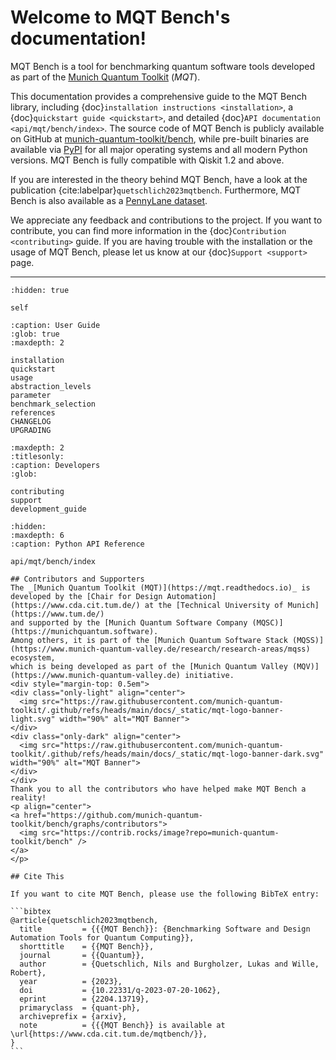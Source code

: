 # Welcome to MQT Bench's documentation!

MQT Bench is a tool for benchmarking quantum software tools developed as part of the [Munich Quantum Toolkit](https://mqt.readthedocs.io) (_MQT_).

This documentation provides a comprehensive guide to the MQT Bench library, including {doc}`installation instructions <installation>`, a {doc}`quickstart guide <quickstart>`, and detailed {doc}`API documentation <api/mqt/bench/index>`.
The source code of MQT Bench is publicly available on GitHub at [munich-quantum-toolkit/bench](https://github.com/munich-quantum-toolkit/bench), while pre-built binaries are available via [PyPI](https://pypi.org/project/mqt.bench/) for all major operating systems and all modern Python versions.
MQT Bench is fully compatible with Qiskit 1.2 and above.

If you are interested in the theory behind MQT Bench, have a look at the publication {cite:labelpar}`quetschlich2023mqtbench`.
Furthermore, MQT Bench is also available as a [PennyLane dataset](https://pennylane.ai/datasets/single-dataset/mqt-bench).

We appreciate any feedback and contributions to the project. If you want to contribute, you can find more information in the {doc}`Contribution <contributing>` guide. If you are having trouble with the installation or the usage of MQT Bench, please let us know at our {doc}`Support <support>` page.

---

```{toctree}
:hidden: true

self
```

```{toctree}
:caption: User Guide
:glob: true
:maxdepth: 2

installation
quickstart
usage
abstraction_levels
parameter
benchmark_selection
references
CHANGELOG
UPGRADING
```

```{toctree}
:maxdepth: 2
:titlesonly:
:caption: Developers
:glob:

contributing
support
development_guide
```

```{toctree}
:hidden:
:maxdepth: 6
:caption: Python API Reference

api/mqt/bench/index
```

````{only} html
## Contributors and Supporters
The _[Munich Quantum Toolkit (MQT)](https://mqt.readthedocs.io)_ is developed by the [Chair for Design Automation](https://www.cda.cit.tum.de/) at the [Technical University of Munich](https://www.tum.de/)
and supported by the [Munich Quantum Software Company (MQSC)](https://munichquantum.software).
Among others, it is part of the [Munich Quantum Software Stack (MQSS)](https://www.munich-quantum-valley.de/research/research-areas/mqss) ecosystem,
which is being developed as part of the [Munich Quantum Valley (MQV)](https://www.munich-quantum-valley.de) initiative.
<div style="margin-top: 0.5em">
<div class="only-light" align="center">
  <img src="https://raw.githubusercontent.com/munich-quantum-toolkit/.github/refs/heads/main/docs/_static/mqt-logo-banner-light.svg" width="90%" alt="MQT Banner">
</div>
<div class="only-dark" align="center">
  <img src="https://raw.githubusercontent.com/munich-quantum-toolkit/.github/refs/heads/main/docs/_static/mqt-logo-banner-dark.svg" width="90%" alt="MQT Banner">
</div>
</div>
Thank you to all the contributors who have helped make MQT Bench a reality!
<p align="center">
<a href="https://github.com/munich-quantum-toolkit/bench/graphs/contributors">
  <img src="https://contrib.rocks/image?repo=munich-quantum-toolkit/bench" />
</a>
</p>

## Cite This

If you want to cite MQT Bench, please use the following BibTeX entry:

```bibtex
@article{quetschlich2023mqtbench,
  title         = {{{MQT Bench}}: {Benchmarking Software and Design Automation Tools for Quantum Computing}},
  shorttitle    = {{MQT Bench}},
  journal       = {{Quantum}},
  author        = {Quetschlich, Nils and Burgholzer, Lukas and Wille, Robert},
  year          = {2023},
  doi           = {10.22331/q-2023-07-20-1062},
  eprint        = {2204.13719},
  primaryclass  = {quant-ph},
  archiveprefix = {arxiv},
  note          = {{{MQT Bench}} is available at \url{https://www.cda.cit.tum.de/mqtbench/}},
}
```
````
